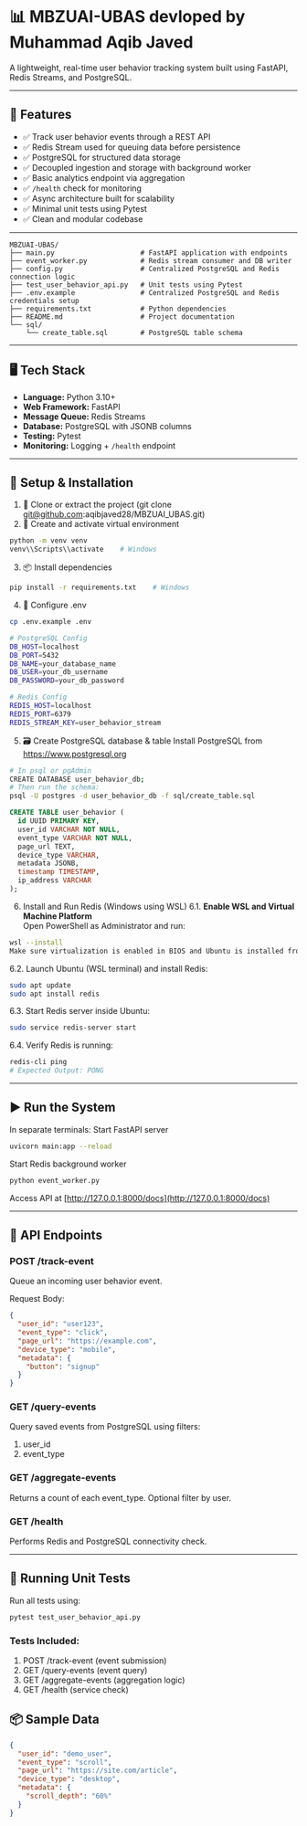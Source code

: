 # 📊 MBZUAI-UBAS devloped by Muhammad Aqib Javed

A lightweight, real-time user behavior tracking system built using FastAPI, Redis Streams, and PostgreSQL.

---

## 🚀 Features

- ✅ Track user behavior events through a REST API  
- ✅ Redis Stream used for queuing data before persistence  
- ✅ PostgreSQL for structured data storage  
- ✅ Decoupled ingestion and storage with background worker  
- ✅ Basic analytics endpoint via aggregation  
- ✅ `/health` check for monitoring  
- ✅ Async architecture built for scalability  
- ✅ Minimal unit tests using Pytest  
- ✅ Clean and modular codebase  

---

```
MBZUAI-UBAS/
├── main.py                     # FastAPI application with endpoints
├── event_worker.py             # Redis stream consumer and DB writer
├── config.py                   # Centralized PostgreSQL and Redis connection logic
├── test_user_behavior_api.py   # Unit tests using Pytest
├── .env.example                # Centralized PostgreSQL and Redis credentials setup
├── requirements.txt            # Python dependencies
├── README.md                   # Project documentation
└── sql/
    └── create_table.sql        # PostgreSQL table schema
```

---

## 🖥️ Tech Stack

- **Language:** Python 3.10+  
- **Web Framework:** FastAPI  
- **Message Queue:** Redis Streams  
- **Database:** PostgreSQL with JSONB columns  
- **Testing:** Pytest  
- **Monitoring:** Logging + `/health` endpoint  

---

## 🔧 Setup & Installation

1. 📁 Clone or extract the project (git clone git@github.com:aqibjaved28/MBZUAI_UBAS.git)  
2. 🔧 Create and activate virtual environment
```bash
python -m venv venv
venv\\Scripts\\activate    # Windows
```
3. 📦 Install dependencies
```bash
pip install -r requirements.txt    # Windows
```
4. 🔧 Configure .env
```bash
cp .env.example .env   
```
```bash
# PostgreSQL Config
DB_HOST=localhost
DB_PORT=5432
DB_NAME=your_database_name
DB_USER=your_db_username
DB_PASSWORD=your_db_password

# Redis Config
REDIS_HOST=localhost
REDIS_PORT=6379
REDIS_STREAM_KEY=user_behavior_stream  
```
5. 🗃️ Create PostgreSQL database & table 
Install PostgreSQL from https://www.postgresql.org
```bash
# In psql or pgAdmin
CREATE DATABASE user_behavior_db;
# Then run the schema:
psql -U postgres -d user_behavior_db -f sql/create_table.sql
```
```sql
CREATE TABLE user_behavior (
  id UUID PRIMARY KEY,
  user_id VARCHAR NOT NULL,
  event_type VARCHAR NOT NULL,
  page_url TEXT,
  device_type VARCHAR,
  metadata JSONB,
  timestamp TIMESTAMP,
  ip_address VARCHAR
);
```
6. Install and Run Redis (Windows using WSL)
6.1. **Enable WSL and Virtual Machine Platform**  
   Open PowerShell as Administrator and run:

```bash
wsl --install
Make sure virtualization is enabled in BIOS and Ubuntu is installed from Microsoft Store.
```
6.2. Launch Ubuntu (WSL terminal) and install Redis:
```bash
sudo apt update
sudo apt install redis
```
6.3. Start Redis server inside Ubuntu:
```bash
sudo service redis-server start
```
6.4. Verify Redis is running:
```bash
redis-cli ping
# Expected Output: PONG
```
---

## ▶️ Run the System
In separate terminals:
Start FastAPI server
```bash
uvicorn main:app --reload
```
Start Redis background worker
```bash
python event_worker.py
```
Access API at [http://127.0.0.1:8000/docs](http://127.0.0.1:8000/docs)

---

## 📡 API Endpoints
### POST /track-event
Queue an incoming user behavior event.

Request Body:
```json
{
  "user_id": "user123",
  "event_type": "click",
  "page_url": "https://example.com",
  "device_type": "mobile",
  "metadata": {
    "button": "signup"
  }
}
```
### GET /query-events
Query saved events from PostgreSQL using filters:

1. user_id
2. event_type

### GET /aggregate-events
Returns a count of each event_type. Optional filter by user.

### GET /health
Performs Redis and PostgreSQL connectivity check.

---

## 🧪 Running Unit Tests
Run all tests using:
```bash
pytest test_user_behavior_api.py
```
### Tests Included:
1. POST /track-event (event submission)
2. GET /query-events (event query)
3. GET /aggregate-events (aggregation logic)
4. GET /health (service check)

## 📦 Sample Data
```json
{
  "user_id": "demo_user",
  "event_type": "scroll",
  "page_url": "https://site.com/article",
  "device_type": "desktop",
  "metadata": {
    "scroll_depth": "60%"
  }
}
```
